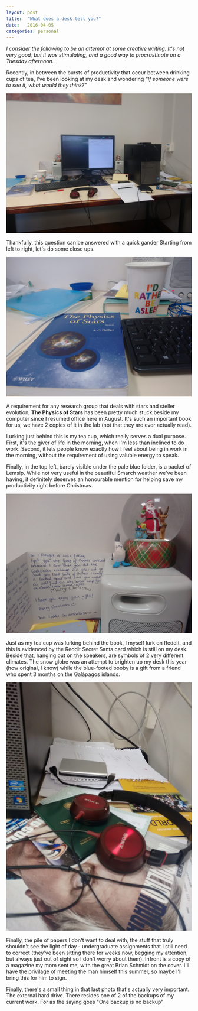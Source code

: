 ```yaml
---
layout: post
title:  "What does a desk tell you?"
date:   2016-04-05
categories: personal
---
```

*I consider the following to be an attempt at some creative writing. It's not very good, but it was stimulating, and a good way to procrastinate on a Tuesday afternoon.*

Recently, in between the bursts of productivity that occur between drinking cups of tea, I've been looking at my desk and wondering *"If someone were to see it, what would they think?"*

![My desk](/assets/desk.jpg)

Thankfully, this question can be answered with a quick gander Starting from left to right, let's do some close ups.

![The ever present copy of Physics of Stars](/assets/desk1.jpg)

A requirement for any research group that deals with stars and steller evolution, **The Physics of Stars** has been pretty much stuck beside my computer since I resumed office here in August. It's such an important book for us, we have 2 copies of it in the lab (not that they are ever actually read).

Lurking just behind this is my tea cup, which really serves a dual purpose. First, it's the giver of life in the morning, when I'm less than inclined to do work. Second, it lets people know exactly how I feel about being in work in the morning, without the requirement of using valuble energy to speak.

Finally, in the top left, barely visible under the pale blue folder, is a packet of Lemsip. While not very useful in the beautiful Smarch weather we've been having, it definitely deserves an honourable mention for helping save my productivity right before Christmas.

![Oh I wish it could be Christmas](/assets/desk2.jpg)

Just as my tea cup was lurking behind the book, I myself lurk on Reddit, and this is evidenced by the Reddit Secret Santa card which is still on my desk. Beside that, hanging out on the speakers, are symbols of 2 very different climates. The snow globe was an attempt to brighten up my desk this year (how original, I know) while the blue-footed booby is a gift from a friend who spent 3 months on the Galápagos islands.

![Oh I wish it could be Christmas](/assets/desk3.jpg)

Finally, the pile of papers I don't want to deal with, the stuff that truly shouldn't see the light of day - undergraduate assignments that I still need to correct (they've been sitting there for weeks now, begging my attention, but always just out of sight so I don't worry about them). Infront is a copy of a magazine my mom sent me, with the great Brian Schmidt on the cover. I'll have the privilage of meeting the man himself this summer, so maybe I'll bring this for him to sign.

Finally, there's a small thing in that last photo that's actually very important. The external hard drive. There resides one of 2 of the backups of my current work. For as the saying goes "One backup is no backup"
